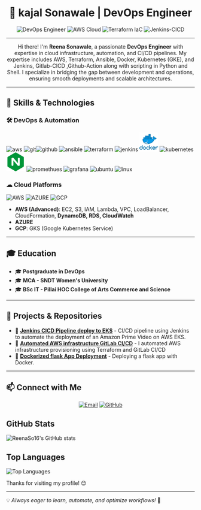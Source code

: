 <h1 align="center">🚀 kajal Sonawale | DevOps Engineer</h1>

<p align="center">
  <img src="https://img.shields.io/badge/DevOps-Engineer-blue" alt="DevOps Engineer">
  <img src="https://img.shields.io/badge/AWS-Cloud-orange" alt="AWS Cloud">
  <img src="https://img.shields.io/badge/Terraform-IaC-purple" alt="Terraform IaC">
  <img src="https://img.shields.io/badge/Jenkins-CICD-red" alt="Jenkins-CICD">
</p>

---

<p align="center">
  Hi there! I'm <b>Reena Sonawale</b>, a passionate <b>DevOps Engineer</b> with expertise in cloud infrastructure, automation, and CI/CD pipelines. My expertise includes AWS, Terraform, Ansible, Docker, Kubernetes (GKE), and Jenkins, Gitlab-CICD ,Github-Action along with scripting in Python and Shell. I specialize in bridging the gap between development and operations, ensuring smooth deployments and scalable architectures.
</p>

---

## 🚀 Skills & Technologies  

### 🛠 DevOps & Automation  
<p align="left">
 <p align="left"><img src="https://www.vectorlogo.zone/logos/amazon_aws/amazon_aws-icon.svg" alt="aws" title="aws" width="50" height="50"/> <img src="https://www.vectorlogo.zone/logos/git-scm/git-scm-icon.svg" alt="git" title="git" width="50" height="50"/><img src="https://www.vectorlogo.zone/logos/github/github-icon.svg" alt="github" title="github" width="50" height="50"/>  <img src="https://www.vectorlogo.zone/logos/ansible/ansible-icon.svg" alt="ansible" title="ansible" width="50" height="50"/> <img src="https://www.vectorlogo.zone/logos/terraformio/terraformio-icon.svg" alt="terraform" title="terraform" width="50" height="50"/> <img src="https://www.vectorlogo.zone/logos/jenkins/jenkins-icon.svg" alt="jenkins" title="jenkins" width="50" height="50"/> 
 <img src="https://raw.githubusercontent.com/github/explore/80688e429a7d4ef2fca1e82350fe8e3517d3494d/topics/docker/docker.png" alt="docker" title="docker" width="50" height="50"/>  <img src="https://www.vectorlogo.zone/logos/kubernetes/kubernetes-icon.svg" alt="kubernetes" title="kubernetes" width="50" height="50"/>   <img src="https://raw.githubusercontent.com/github/explore/85cceaeeaf993ca35664dc37ea24f9237fbbfc14/topics/nginx/nginx.png" alt="nginx" title="nginx" width="50" height="50"/> <img src="https://www.vectorlogo.zone/logos/prometheusio/prometheusio-icon.svg" alt="promethues" title="promethues" width="50" height="50"/>  <img src="https://www.vectorlogo.zone/logos/grafana/grafana-icon.svg" alt="grafana" title="grafana" width="50" height="50"/>
 <img src="https://www.vectorlogo.zone/logos/ubuntu/ubuntu-icon.svg" alt="ubuntu" title="ubuntu" width="50" height="50"/> 
 <img src="https://brandlogos.net/wp-content/uploads/2020/03/Linux-logo.png" alt="linux" title="linux" width="50" height="50"/> </p>

### ☁ Cloud Platforms  
<p align="left">
  <img src="https://upload.wikimedia.org/wikipedia/commons/9/93/Amazon_Web_Services_Logo.svg" alt="AWS" width="100" height="50">
  <img src="https://www.vectorlogo.zone/logos/microsoft_azure/microsoft_azure-ar21.svg" alt="AZURE" width="100" height="70">
  <img src="https://www.vectorlogo.zone/logos/google_cloud/google_cloud-icon.svg" alt="GCP" width="50" height="50">
</p>

- **AWS (Advanced)**: EC2, S3, IAM, Lambda, VPC, LoadBalancer, CloudFormation, **DynamoDB, RDS, CloudWatch**
- **AZURE**
- **GCP**: GKS (Google Kubernetes Service)


---

## 🎓 Education  
- 🎓 **Postgraduate in DevOps**
- 🎓 **MCA - SNDT Women's University**    
- 🎓 **BSc IT - Pillai HOC College of Arts Commerce and Science**  

---

## 💼 Projects & Repositories  
- 🔹 **[Jenkins CICD Pipeline deploy to EKS](https://github.com/ReenaSo16/DevOps-CICD-Amazon-Prime)** -  CI/CD pipeline using Jenkins to automate the deployment of an Amazon Prime Video on AWS EKS.  
- 🔹 **[Automated AWS infrastructure GitLab CI/CD](https://gitlab.com/ReenaSo16/capstone-gitlab)** -  I automated AWS infrastructure provisioning using Terraform and GitLab CI/CD
- 🔹 **[Dockerized flask App Deployment](https://github.com/ReenaSo16/Python-Flask1.git)** - Deploying a flask app with Docker.  

---

## 📫 Connect with Me  
<p align="center">
  <a href="mailto:reenasonawale99@gmail.com"><img src="https://img.shields.io/badge/Email-reenasonawale99@gmail.com-blue" alt="Email"></a>
  <a href="https://github.com/ReenaSo16/"><img src="https://img.shields.io/badge/GitHub-ReenaSo16-red" alt="GitHub"></a>
</p>


## GitHub Stats
![ReenaSo16's GitHub stats](https://github-readme-stats.vercel.app/api?username=ReenaSo16&show_icons=true&theme=radical)

## Top Languages
![Top Languages](https://github-readme-stats.vercel.app/api/top-langs/?username=ReenaSo16&layout=compact&theme=radical)

Thanks for visiting my profile! 😊

---

💡 *Always eager to learn, automate, and optimize workflows!* 🚀
